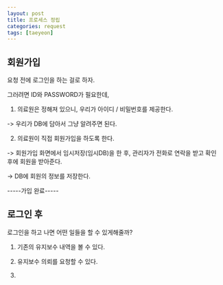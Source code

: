 ```yaml
---
layout: post
title: 프로세스 정립
categories: request
tags: [taeyeon]
---
```


## 회원가입

요청 전에 로그인을 하는 걸로 하자.

그러려면 ID와 PASSWORD가 필요한데, 

1. 의료원은 정해져 있으니, 우리가 아이디 / 비밀번호를 제공한다.

-> 우리가 DB에 담아서 그냥 알려주면 된다.

2. 의료원이 직접 회원가입을 하도록 한다.

-> 회원가입 화면에서 임시저장(임시DB)을 한 후, 관리자가 전화로 연락을 받고 확인 후에 회원을 받아준다.

-> DB에 회원의 정보를 저장한다.

-----가입 완료-----

## 로그인 후

로그인을 하고 나면 어떤 일들을 할 수 있게해줄까?

1. 기존의 유지보수 내역을 볼 수 있다.

2. 유지보수 의뢰를 요청할 수 있다.

3. 
